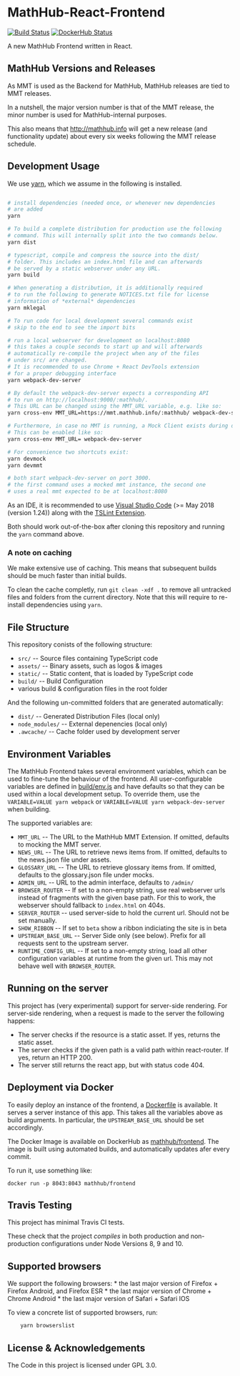 # MathHub-React-Frontend

[![Build Status](https://img.shields.io/travis/MathHubInfo/Frontend.svg)](https://travis-ci.org/MathHubInfo/Frontend)
[![DockerHub Status](https://img.shields.io/docker/automated/mathhub/frontend.svg)](https://hub.docker.com/r/mathhub/frontend/)

A new MathHub Frontend written in React. 

## MathHub Versions and Releases

As MMT is used as the Backend for MathHub, MathHub releases are tied to MMT releases. 

In a nutshell, the major version number is that of the MMT release, the minor number is used for MathHub-internal purposes.

This also means that http://mathhub.info will get a new release (and functionality update) about every six weeks following the MMT release schedule.


## Development Usage
We use [yarn](https://yarnpkg.com/en/), which we assume in the following is installed. 

```bash

# install dependencies (needed once, or whenever new dependencies
# are added
yarn

# To build a complete distribution for production use the following
# command. This will internally split into the two commands below.
yarn dist

# typescript, compile and compress the source into the dist/
# folder. This includes an index.html file and can afterwards
# be served by a static webserver under any URL. 
yarn build

# When generating a distribution, it is additionally required
# to run the following to generate NOTICES.txt file for license 
# information of *external* dependencies
yarn mklegal

# To run code for local development several commands exist
# skip to the end to see the import bits

# run a local webserver for development on localhost:8080
# this takes a couple seconds to start up and will afterwards
# automatically re-compile the project when any of the files
# under src/ are changed. 
# It is recommended to use Chrome + React DevTools extension
# for a proper debugging interface
yarn webpack-dev-server

# By default the webpack-dev-server expects a corresponding API
# to run on http://localhost:9000/:mathhub/. 
# This URL can be changed using the MMT_URL variable, e.g. like so:
yarn cross-env MMT_URL=https://mmt.mathhub.info/:mathhub/ webpack-dev-server

# Furthermore, in case no MMT is running, a Mock Client exists during development. 
# This can be enabled like so:
yarn cross-env MMT_URL= webpack-dev-server

# For convenience two shortcuts exist:
yarn devmock
yarn devmmt

# both start webpack-dev-server on port 3000. 
# the first command uses a mocked mmt instance, the second one
# uses a real mmt expected to be at localhost:8080

```

As an IDE, it is recommended to use [Visual Studio Code](https://code.visualstudio.com/) (>= May 2018 (version 1.24)) along with the [TSLint Extension](https://marketplace.visualstudio.com/items?itemName=eg2.tslint). 

Both should work out-of-the-box after cloning this repository and running the `yarn` command above. 

### A note on caching

We make extensive use of caching. 
This means that subsequent builds should be much faster than initial builds. 

To clean the cache completly, run ```git clean -xdf .``` to remove all untracked files and folders from the current directory. 
Note that this will require to re-install dependencies using ```yarn```. 


## File Structure

This repository conists of the following structure: 
* `src/` -- Source files containing TypeScript code
* `assets/` -- Binary assets, such as logos & images
* `static/` -- Static content, that is loaded by TypeScript code
* `build/` -- Build Configuration
* various build & configuration files in the root folder

And the following un-committed folders that are generated automatically:

* `dist/` -- Generated Distribution Files (local only)
* `node_modules/` -- External depenencies (local only)
* `.awcache/` -- Cache folder used by development server

## Environment Variables

The MathHub Frontend takes several environment variables, which can be used to fine-tune the behaviour of the frontend. 
All user-configurable variables are defined in [build/env.js](build/env.js) and have defaults so that they can be used within a local development setup. 
To override them, use the `VARIABLE=VALUE yarn webpack` or `VARIABLE=VALUE yarn webpack-dev-server` when building. 

The supported variables are:

* `MMT_URL` -- The URL to the MathHub MMT Extension. If omitted, defaults to mocking the MMT server. 
* `NEWS_URL` -- The URL to retrieve news items from. If omitted, defaults to the news.json file under assets. 
* `GLOSSARY_URL` -- The URL to retrieve glossary items from. If omitted, defaults to the glossary.json file under mocks.
* `ADMIN_URL` -- URL to the admin interface, defaults to `/admin/`
* `BROWSER_ROUTER` -- If set to a non-empty string, use real webserver urls instead of fragments with the given base path. For this to work, the webserver should fallback to `index.html` on 404s. 
* `SERVER_ROUTER` -- used server-side to hold the current url. Should not be set manually. 
* `SHOW_RIBBON` -- If set to `beta` show a ribbon indiciating the site is in beta
* `UPSTREAM_BASE_URL` -- Server Side only (see below). Prefix for all requests sent to the upstream server. 
* `RUNTIME_CONFIG_URL` -- If set to a non-empty string, load all other configuration variables at runtime from the given url. This may not behave well with `BROWSER_ROUTER`. 

## Running on the server

This project has (very experimental) support for server-side rendering. 
For server-side rendering, when a request is made to the server the following happens:
- The server checks if the resource is a static asset. If yes, returns the static asset. 
- The server checks if the given path is a valid path within react-router. If yes, return an HTTP 200. 
- The server still returns the react app, but with status code 404. 

## Deployment via Docker

To easily deploy an instance of the frontend, a [Dockerfile](Dockerfile) is available. 
It serves a server instance of this app. 
This takes all the variables above as build arguments. 
In particular, the `UPSTREAM_BASE_URL` should be set accordingly. 

The Docker Image is available on DockerHub as [mathhub/frontend](https://hub.docker.com/r/mathhub/frontend/). 
The image is built using automated builds, and automatically updates afer every commit. 

To run it, use something like:

```
docker run -p 8043:8043 mathhub/frontend
```

## Travis Testing

This project has minimal Travis CI tests. 

These check that the project *compiles* in both production and non-production configurations under Node Versions 8, 9 and 10. 

## Supported browsers

We support the following browsers:
    * the last major version of Firefox + Firefox Android, and Firefox ESR
    * the last major version of Chrome + Chrome Android
    * the last major version of Safari + Safari IOS

To view a concrete list of supported browsers, run:

```bash
    yarn browserslist
```

## License & Acknowledgements

The Code in this project is licensed under GPL 3.0. 
